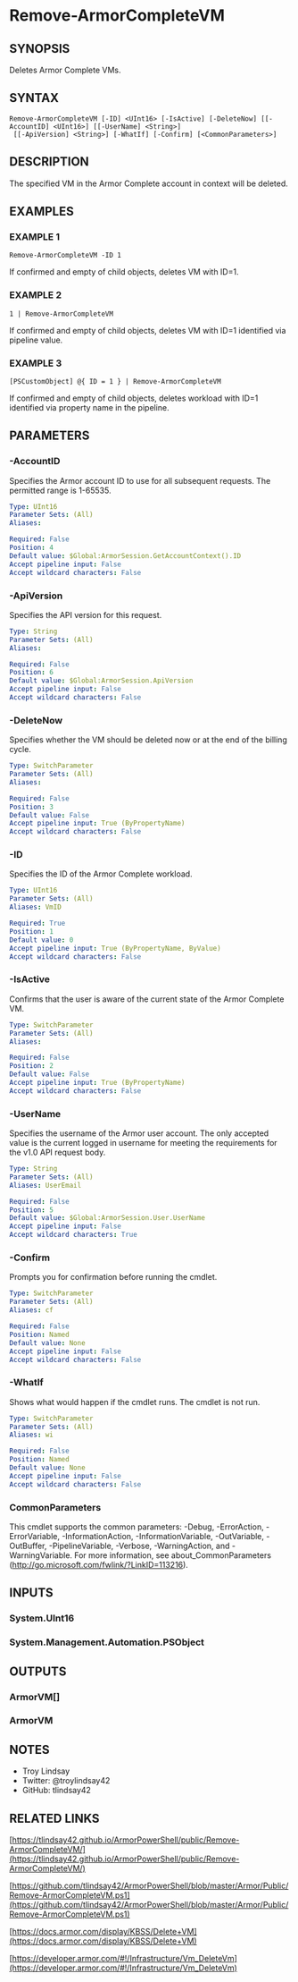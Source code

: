 # Remove-ArmorCompleteVM

## SYNOPSIS
Deletes Armor Complete VMs.

## SYNTAX

```
Remove-ArmorCompleteVM [-ID] <UInt16> [-IsActive] [-DeleteNow] [[-AccountID] <UInt16>] [[-UserName] <String>]
 [[-ApiVersion] <String>] [-WhatIf] [-Confirm] [<CommonParameters>]
```

## DESCRIPTION
The specified VM in the Armor Complete account in context will be deleted.

## EXAMPLES

### EXAMPLE 1
```
Remove-ArmorCompleteVM -ID 1
```

If confirmed and empty of child objects, deletes VM with ID=1.

### EXAMPLE 2
```
1 | Remove-ArmorCompleteVM
```

If confirmed and empty of child objects, deletes VM with ID=1 identified
via pipeline value.

### EXAMPLE 3
```
[PSCustomObject] @{ ID = 1 } | Remove-ArmorCompleteVM
```

If confirmed and empty of child objects, deletes workload with ID=1 identified
via property name in the pipeline.

## PARAMETERS

### -AccountID
Specifies the Armor account ID to use for all subsequent requests. 
The
permitted range is 1-65535.

```yaml
Type: UInt16
Parameter Sets: (All)
Aliases:

Required: False
Position: 4
Default value: $Global:ArmorSession.GetAccountContext().ID
Accept pipeline input: False
Accept wildcard characters: False
```

### -ApiVersion
Specifies the API version for this request.

```yaml
Type: String
Parameter Sets: (All)
Aliases:

Required: False
Position: 6
Default value: $Global:ArmorSession.ApiVersion
Accept pipeline input: False
Accept wildcard characters: False
```

### -DeleteNow
Specifies whether the VM should be deleted now or at the end of the billing
cycle.

```yaml
Type: SwitchParameter
Parameter Sets: (All)
Aliases:

Required: False
Position: 3
Default value: False
Accept pipeline input: True (ByPropertyName)
Accept wildcard characters: False
```

### -ID
Specifies the ID of the Armor Complete workload.

```yaml
Type: UInt16
Parameter Sets: (All)
Aliases: VmID

Required: True
Position: 1
Default value: 0
Accept pipeline input: True (ByPropertyName, ByValue)
Accept wildcard characters: False
```

### -IsActive
Confirms that the user is aware of the current state of the Armor Complete VM.

```yaml
Type: SwitchParameter
Parameter Sets: (All)
Aliases:

Required: False
Position: 2
Default value: False
Accept pipeline input: True (ByPropertyName)
Accept wildcard characters: False
```

### -UserName
Specifies the username of the Armor user account. 
The only accepted value is
the current logged in username for meeting the requirements for the v1.0 API
request body.

```yaml
Type: String
Parameter Sets: (All)
Aliases: UserEmail

Required: False
Position: 5
Default value: $Global:ArmorSession.User.UserName
Accept pipeline input: False
Accept wildcard characters: True
```

### -Confirm
Prompts you for confirmation before running the cmdlet.

```yaml
Type: SwitchParameter
Parameter Sets: (All)
Aliases: cf

Required: False
Position: Named
Default value: None
Accept pipeline input: False
Accept wildcard characters: False
```

### -WhatIf
Shows what would happen if the cmdlet runs.
The cmdlet is not run.

```yaml
Type: SwitchParameter
Parameter Sets: (All)
Aliases: wi

Required: False
Position: Named
Default value: None
Accept pipeline input: False
Accept wildcard characters: False
```

### CommonParameters
This cmdlet supports the common parameters: -Debug, -ErrorAction, -ErrorVariable, -InformationAction, -InformationVariable, -OutVariable, -OutBuffer, -PipelineVariable, -Verbose, -WarningAction, and -WarningVariable.
For more information, see about_CommonParameters (http://go.microsoft.com/fwlink/?LinkID=113216).

## INPUTS

### System.UInt16

### System.Management.Automation.PSObject

## OUTPUTS

### ArmorVM[]

### ArmorVM

## NOTES
- Troy Lindsay
- Twitter: @troylindsay42
- GitHub: tlindsay42

## RELATED LINKS

[https://tlindsay42.github.io/ArmorPowerShell/public/Remove-ArmorCompleteVM/](https://tlindsay42.github.io/ArmorPowerShell/public/Remove-ArmorCompleteVM/)

[https://github.com/tlindsay42/ArmorPowerShell/blob/master/Armor/Public/Remove-ArmorCompleteVM.ps1](https://github.com/tlindsay42/ArmorPowerShell/blob/master/Armor/Public/Remove-ArmorCompleteVM.ps1)

[https://docs.armor.com/display/KBSS/Delete+VM](https://docs.armor.com/display/KBSS/Delete+VM)

[https://developer.armor.com/#!/Infrastructure/Vm_DeleteVm](https://developer.armor.com/#!/Infrastructure/Vm_DeleteVm)

